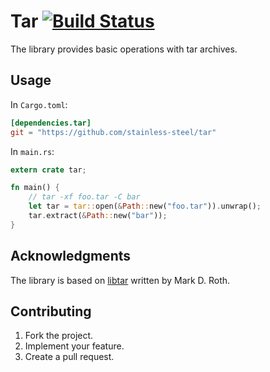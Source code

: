 # Tar [![Build Status][travis-svg]][travis-url]

The library provides basic operations with tar archives.

## Usage

In `Cargo.toml`:

```toml
[dependencies.tar]
git = "https://github.com/stainless-steel/tar"
```

In `main.rs`:

```rust
extern crate tar;

fn main() {
    // tar -xf foo.tar -C bar
    let tar = tar::open(&Path::new("foo.tar")).unwrap();
    tar.extract(&Path::new("bar"));
}
```

## Acknowledgments

The library is based on [libtar][1] written by Mark D. Roth.

## Contributing

1. Fork the project.
2. Implement your feature.
3. Create a pull request.

[1]: http://www.feep.net/libtar/

[travis-svg]: https://travis-ci.org/stainless-steel/tar.svg?branch=master
[travis-url]: https://travis-ci.org/stainless-steel/tar
